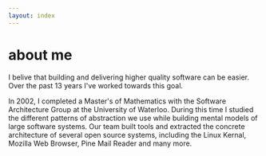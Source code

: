 ```yaml
---
layout: index
---
```


about me
===============

I belive that building and delivering higher quality software can be easier. Over the past 13 years
I've worked towards this goal.

In 2002, I completed a Master's of Mathematics with the Software Architecture Group at the University of Waterloo.
During this time I studied the different patterns of abstraction we use while building mental models of large 
software systems. Our team built tools and extracted the concrete architecture of several open source systems, including
the Linux Kernal, Mozilla Web Browser, Pine Mail Reader and many more.


